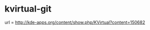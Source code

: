 kvirtual-git
========================================

url = http://kde-apps.org/content/show.php/KVirtual?content=150682

